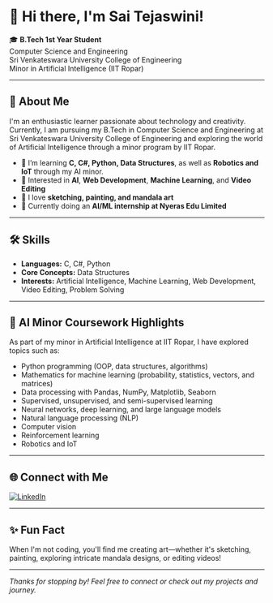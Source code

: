 # 👋 Hi there, I'm Sai Tejaswini!

🎓 **B.Tech 1st Year Student**  
Computer Science and Engineering  
Sri Venkateswara University College of Engineering  
Minor in Artificial Intelligence (IIT Ropar)

---

## 🚀 About Me

I'm an enthusiastic learner passionate about technology and creativity. Currently, I am pursuing my B.Tech in Computer Science and Engineering at Sri Venkateswara University College of Engineering and exploring the world of Artificial Intelligence through a minor program by IIT Ropar.

- 🌱 I’m learning **C, C#, Python, Data Structures**, as well as **Robotics and IoT** through my AI minor.
- 🤖 Interested in **AI**, **Web Development**, **Machine Learning**, and **Video Editing**
- 🎨 I love **sketching, painting, and mandala art**
- 💼 Currently doing an **AI/ML internship at Nyeras Edu Limited**

---

## 🛠️ Skills

- **Languages:** C, C#, Python
- **Core Concepts:** Data Structures
- **Interests:** Artificial Intelligence, Machine Learning, Web Development, Video Editing, Problem Solving

---

## 🧠 AI Minor Coursework Highlights

As part of my minor in Artificial Intelligence at IIT Ropar, I have explored topics such as:
- Python programming (OOP, data structures, algorithms)
- Mathematics for machine learning (probability, statistics, vectors, and matrices)
- Data processing with Pandas, NumPy, Matplotlib, Seaborn
- Supervised, unsupervised, and semi-supervised learning
- Neural networks, deep learning, and large language models
- Natural language processing (NLP)
- Computer vision
- Reinforcement learning
- Robotics and IoT

---

## 🌐 Connect with Me

[![LinkedIn](https://img.shields.io/badge/LinkedIn-blue?logo=linkedin&logoColor=white&style=for-the-badge)](https://www.linkedin.com/in/sai-tejaswini-49a91833a)

---

## ✨ Fun Fact

When I'm not coding, you'll find me creating art—whether it's sketching, painting, exploring intricate mandala designs, or editing videos!

---

*Thanks for stopping by! Feel free to connect or check out my projects and journey.*

<!---
saitejaswini17/saitejaswini17 is a ✨ special ✨ repository because its `README.md` (this file) appears on your GitHub profile.
You can click the Preview link to take a look at your changes.
--->
